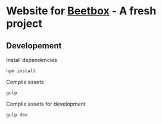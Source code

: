 # Website for [Beetbox](https://github.com/beetboxvm/beetbox) - A fresh project

## Developement
Install dependencies 
```
npm install
```

Compile assets
```
gulp
```

Compile assets for development
```
gulp dev
```
